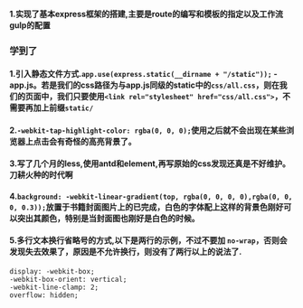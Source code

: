 #### 1.实现了基本express框架的搭建,主要是route的编写和模板的指定以及工作流gulp的配置


### 学到了

#### 1.引入静态文件方式.`app.use(express.static(__dirname + "/static"));`  -  app.js。若是我们的css路径为与app.js同级的static中的`css/all.css`，则在我们的页面中，我们只要使用`<link rel="stylesheet" href="css/all.css">`，不需要再加上前缀`static/`

#### 2.`-webkit-tap-highlight-color: rgba(0, 0, 0);`使用之后就不会出现在某些浏览器上点击会有奇怪的高亮背景了。

#### 3.写了几个月的less,使用antd和element,再写原始的css发现还真是不好维护。刀耕火种的时代啊

#### 4.`background: -webkit-linear-gradient(top, rgba(0, 0, 0, 0),rgba(0, 0, 0, 0.3));`放置于书籍封面图片上的已完成，白色的字体配上这样的背景色刚好可以突出其颜色，特别是当封面图也刚好是白色的时候。

#### 5.多行文本换行省略号的方式,以下是两行的示例，不过不要加 `no-wrap`，否则会发现失去效果了，原因是不允许换行，则没有了两行以上的说法了.

```
display: -webkit-box;
-webkit-box-orient: vertical;
-webkit-line-clamp: 2;
overflow: hidden;
```